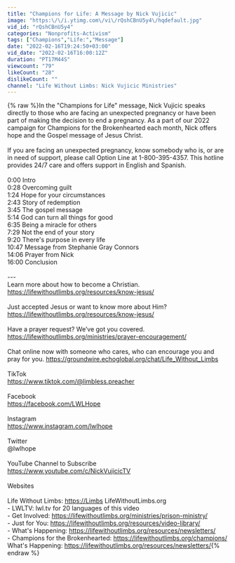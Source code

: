 ```yaml
---
title: "Champions for Life: A Message by Nick Vujicic"
image: "https:\/\/i.ytimg.com\/vi\/rQshCBnU5y4\/hqdefault.jpg"
vid_id: "rQshCBnU5y4"
categories: "Nonprofits-Activism"
tags: ["Champions","Life:","Message"]
date: "2022-02-16T19:24:50+03:00"
vid_date: "2022-02-16T16:00:12Z"
duration: "PT17M44S"
viewcount: "79"
likeCount: "28"
dislikeCount: ""
channel: "Life Without Limbs: Nick Vujicic Ministries"
---
```

{% raw %}In the &quot;Champions for  Life&quot; message, Nick Vujicic speaks directly to those who are facing an unexpected pregnancy or have been part of making the decision to end a pregnancy. As a part of our 2022 campaign for Champions for the Brokenhearted each month, Nick offers hope and the Gospel message of Jesus Christ. <br /><br />If you are facing an unexpected pregnancy, know somebody who is, or are in need of support, please call Option Line at 1-800-395-4357. This hotline provides 24/7 care and offers support in English and Spanish. <br /><br />0:00 Intro<br />0:28 Overcoming guilt<br />1:24 Hope for your circumstances<br />2:43 Story of redemption <br />3:45 The gospel message <br />5:14 God can turn all things for good<br />6:35 Being a miracle for others <br />7:29 Not the end of your story <br />9:20 There's purpose in every life <br />10:47 Message from Stephanie Gray Connors<br />14:06 Prayer from Nick <br />16:00 Conclusion <br /><br />---<br />Learn more about how to become a Christian. <br /><a rel="nofollow" target="blank" href="https://lifewithoutlimbs.org/resources/know-jesus/">https://lifewithoutlimbs.org/resources/know-jesus/</a><br /><br />Just accepted Jesus or want to know more about Him?<br /><a rel="nofollow" target="blank" href="https://lifewithoutlimbs.org/resources/know-jesus/">https://lifewithoutlimbs.org/resources/know-jesus/</a><br /><br />Have a prayer request? We’ve got you covered. <br /><a rel="nofollow" target="blank" href="https://lifewithoutlimbs.org/ministries/prayer-encouragement/">https://lifewithoutlimbs.org/ministries/prayer-encouragement/</a> <br /><br />Chat online now with someone who cares, who can encourage you and pray for you. <a rel="nofollow" target="blank" href="https://groundwire.echoglobal.org/chat/Life_Without_Limbs">https://groundwire.echoglobal.org/chat/Life_Without_Limbs</a> <br /><br />TikTok <br /><a rel="nofollow" target="blank" href="https://www.tiktok.com/@limbless.preacher">https://www.tiktok.com/@limbless.preacher</a> <br /><br />Facebook <br /><a rel="nofollow" target="blank" href="https://facebook.com/LWLHope">https://facebook.com/LWLHope</a> <br /><br />Instagram <br /><a rel="nofollow" target="blank" href="https://www.instagram.com/lwlhope">https://www.instagram.com/lwlhope</a> <br /><br />Twitter <br />@lwlhope <br /><br />YouTube Channel to Subscribe<br /><a rel="nofollow" target="blank" href="https://www.youtube.com/c/NickVujicicTV">https://www.youtube.com/c/NickVujicicTV</a><br /><br />Websites<br /><br />Life Without Limbs: <a rel="nofollow" target="blank" href="https://Limbs">https://Limbs</a> LifeWithoutLimbs.org <br />- LWLTV: lwl.tv for 20 languages of this video <br />- Get Involved: <a rel="nofollow" target="blank" href="https://lifewithoutlimbs.org/ministries/prison-ministry/">https://lifewithoutlimbs.org/ministries/prison-ministry/</a> <br />- Just for You: <a rel="nofollow" target="blank" href="https://lifewithoutlimbs.org/resources/video-library/">https://lifewithoutlimbs.org/resources/video-library/</a> <br />- What's Happening: <a rel="nofollow" target="blank" href="https://lifewithoutlimbs.org/resources/newsletters/">https://lifewithoutlimbs.org/resources/newsletters/</a> <br />- Champions for the Brokenhearted: <a rel="nofollow" target="blank" href="https://lifewithoutlimbs.org/champions/">https://lifewithoutlimbs.org/champions/</a><br />What's Happening: <a rel="nofollow" target="blank" href="https://lifewithoutlimbs.org/resources/newsletters/">https://lifewithoutlimbs.org/resources/newsletters/</a>{% endraw %}
